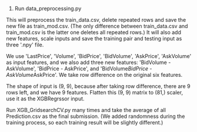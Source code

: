 1. Run data_preprocessing.py

This will preprocess the train_data.csv, delete repeated rows and save the new file as train_mod.csv. (The only difference between train_data.csv and train_mod.csv is the latter one deletes all repeated rows.) It will also add new features, scale inputs and save the training pair and testing input as three '.npy' file. 

We use 'LastPrice', 'Volume', 'BidPrice', 'BidVolume', 'AskPrice', 'AskVolume' as input features, and we also add three new features: 'BidVolume - AskVolume', 'BidPrice - AskPrice', and 'BidVolume*BidPrice - AskVolume*AskPrice'. We take row difference on the original six features.

The shape of input is (9, 9), because after taking row difference, there are 9 rows left, and we have 9 features. Flatten this (9, 9) matrix to (81,) scaler, use it as the XGBRegrssor input.

Run XGB_GridsearchCV.py many times and take the average of all Prediction.csv as the final submission. (We added randomness during the training process, so each training result will be slightly different.)
